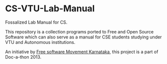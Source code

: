 # CS-VTU-Lab-Manual

Fossalized Lab Manual for CS.

This repository is a collection programs ported to Free and Open Source Software which can also serve as a manual for CSE students studying under VTU and Autonomous institutions.

An initiative by [Free software Movement Karnataka](http://fsmk.org/), this project is a part of Doc-a-thon 2013.
